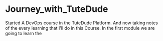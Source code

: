 # Journey_with_TuteDude
Started A DevOps course in the TuteDude Platform. And now taking notes of the every learning that I'll do in this Course.
In the first module we are going to learn the
